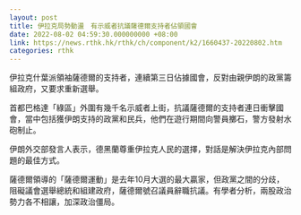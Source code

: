 ```yaml
---
layout: post
title: 伊拉克局勢動盪　有示威者抗議薩德爾支持者佔領國會
date: 2022-08-02 04:59:30.000000000 +08:00
link: https://news.rthk.hk/rthk/ch/component/k2/1660437-20220802.htm
categories: rthk
---
```


伊拉克什葉派領袖薩德爾的支持者，連續第三日佔據國會，反對由親伊朗的政黨籌組政府，又要求重新選舉。

首都巴格達「綠區」外圍有幾千名示威者上街，抗議薩德爾的支持者連日衝擊國會，當中包括獲伊朗支持的政黨和民兵，他們在遊行期間向警員擲石，警方發射水砲制止。

伊朗外交部發言人表示，德黑蘭尊重伊拉克人民的選擇，對話是解決伊拉克內部問題的最佳方式。

薩德爾領導的「薩德爾運動」是去年10月大選的最大贏家，但政黨之間的分歧，阻礙議會選舉總統和組建政府，薩德爾號召議員辭職抗議。有學者分析，兩股政治勢力各不相讓，加深政治僵局。
